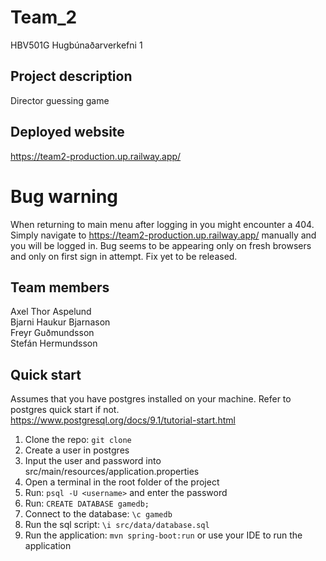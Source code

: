# Team_2

HBV501G Hugbúnaðarverkefni 1

## Project description
Director guessing game

## Deployed website
https://team2-production.up.railway.app/

# Bug warning 
When returning to main menu after logging in you might encounter a 404.
Simply navigate to https://team2-production.up.railway.app/ manually and you will be logged in.
Bug seems to be appearing only on fresh browsers and only on first sign in attempt.
Fix yet to be released.

## Team members
Axel Thor Aspelund <br>
Bjarni Haukur Bjarnason <br>
Freyr Guðmundsson <br>
Stefán Hermundsson <br>

## Quick start
Assumes that you have postgres installed on your machine. Refer to postgres quick start if not. <br>
https://www.postgresql.org/docs/9.1/tutorial-start.html <br>

1. Clone the repo: `git clone`
2. Create a user in postgres
3. Input the user and password into src/main/resources/application.properties
4. Open a terminal in the root folder of the project
5. Run: ```psql -U <username>``` and enter the password
6. Run: ```CREATE DATABASE gamedb;```
6. Connect to the database: ```\c gamedb```
7. Run the sql script: ```\i src/data/database.sql```
8. Run the application: ```mvn spring-boot:run``` or use your IDE to run the application

